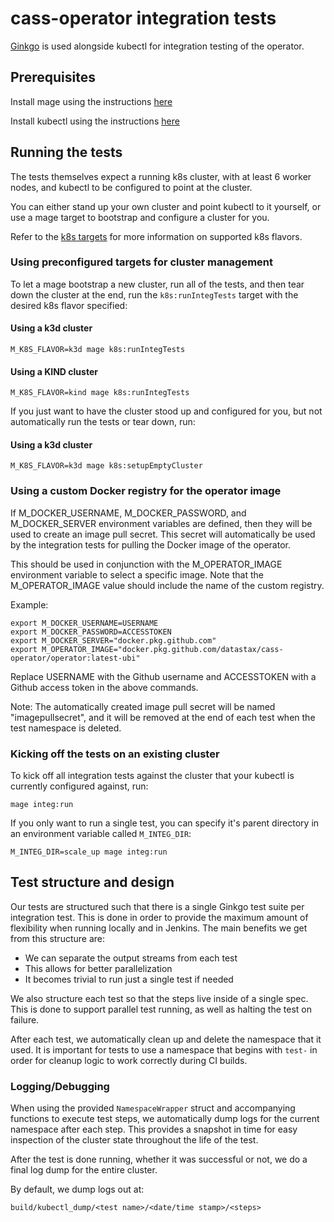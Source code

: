 # cass-operator integration tests

[Ginkgo](https://onsi.github.io/ginkgo/) is used alongside kubectl
for integration testing of the operator.

## Prerequisites
Install mage using the instructions
[here](https://github.com/magefile/mage#installation)

Install kubectl using the instructions
[here](https://kubernetes.io/docs/tasks/tools/install-kubectl) 

## Running the tests
The tests themselves expect a running k8s cluster, with at least 6 worker nodes,
and kubectl to be configured to point at the cluster.

You can either stand up your own cluster and point kubectl to it yourself, or use
a mage target to bootstrap and configure a cluster for you.

Refer to the [k8s targets](../docs/developer/k8s_targets.md) for more information on
supported k8s flavors.

### Using preconfigured targets for cluster management

To let a mage bootstrap a new cluster, run all of the tests,
and then tear down the cluster at the end, run the `k8s:runIntegTests` target
with the desired k8s flavor specified:

#### Using a k3d cluster
```
M_K8S_FLAVOR=k3d mage k8s:runIntegTests
```

#### Using a KIND cluster
```
M_K8S_FLAVOR=kind mage k8s:runIntegTests
```

If you just want to have the cluster stood up and configured for you, but
not automatically run the tests or tear down, run:

#### Using a k3d cluster
```
M_K8S_FLAVOR=k3d mage k8s:setupEmptyCluster
```

### Using a custom Docker registry for the operator image

If M_DOCKER_USERNAME, M_DOCKER_PASSWORD, and M_DOCKER_SERVER environment variables are defined, then they will be used to create an image pull secret.  This secret will automatically be used by the integration tests for pulling the Docker image of the operator.

This should be used in conjunction with the M_OPERATOR_IMAGE environment variable to select a specific image.  Note that the M_OPERATOR_IMAGE value should include the name of the custom registry.

Example:

```console
export M_DOCKER_USERNAME=USERNAME
export M_DOCKER_PASSWORD=ACCESSTOKEN
export M_DOCKER_SERVER="docker.pkg.github.com"
export M_OPERATOR_IMAGE="docker.pkg.github.com/datastax/cass-operator/operator:latest-ubi"
```

Replace USERNAME with the Github username and ACCESSTOKEN with a Github access token in the above commands.

Note: The automatically created image pull secret will be named "imagepullsecret", and it will be removed at the end of each test when the test namespace is deleted.

### Kicking off the tests on an existing cluster
To kick off all integration tests against the cluster that your kubectl
is currently configured against, run:
```
mage integ:run
```

If you only want to run a single test, you can specify it's parent directory
in an environment variable called `M_INTEG_DIR`:
```
M_INTEG_DIR=scale_up mage integ:run
```

## Test structure and design
Our tests are structured such that there is a single Ginkgo test suite
per integration test. This is done in order to provide the maximum amount
of flexibility when running locally and in Jenkins. The main benefits we
get from this structure are:

* We can separate the output streams from each test
* This allows for better parallelization
* It becomes trivial to run just a single test if needed

We also structure each test so that the steps live inside of a single spec.
This is done to support parallel test running, as well as halting the test on
failure.

After each test, we automatically clean up and delete the namespace that it used. 
It is important for tests to use a namespace that begins with `test-` in order for
cleanup logic to work correctly during CI builds.

### Logging/Debugging
When using the provided `NamespaceWrapper` struct and accompanying functions to
execute test steps, we automatically dump logs for the current namespace after
each step. This provides a snapshot in time for easy inspection of the cluster
state throughout the life of the test.

After the test is done running, whether it was successful or not, we do a
final log dump for the entire cluster.

By default, we dump logs out at:
```
build/kubectl_dump/<test name>/<date/time stamp>/<steps>
```

